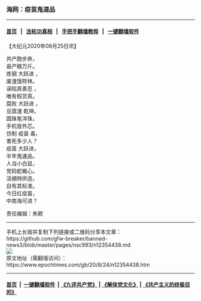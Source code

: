 ### 海网：疫苗鬼速品
------------------------

#### [首页](https://github.com/gfw-breaker/banned-news3/blob/master/README.md) &nbsp;&nbsp;|&nbsp;&nbsp; [法轮功真相](https://github.com/begood0513/basic/blob/master/README.md)  &nbsp;&nbsp;|&nbsp;&nbsp; [手把手翻墙教程](https://github.com/gfw-breaker/guides/wiki)  &nbsp;&nbsp;|&nbsp;&nbsp; [一键翻墙软件](https://github.com/gfw-breaker/nogfw/blob/master/README.md)  



<div><p>
 【大纪元2020年08月25日讯】
</p>
<p>
 共产跑步奔，
 <br/>
 亩产粮万斤。
 <br/>
 炼钢
 <ok href="https://www.epochtimes.com/gb/tag/%E5%A4%A7%E8%B7%83%E8%BF%9B.html">
  大跃进
 </ok>
 ，
 <br/>
 废渣饿殍林。
 <br/>
 <ok href="https://www.epochtimes.com/gb/tag/%E8%AF%AC%E9%99%B7%E7%9C%9F%E5%96%84%E5%BF%8D.html">
  诬陷真善忍
 </ok>
 ，
 <br/>
 唯有假货真。
 <br/>
 腐败
 <ok href="https://www.epochtimes.com/gb/tag/%E5%A4%A7%E8%B7%83%E8%BF%9B.html">
  大跃进
 </ok>
 ，
 <br/>
 <ok href="https://www.epochtimes.com/gb/tag/%E8%B1%86%E8%85%90%E6%B8%A3.html">
  豆腐渣
 </ok>
 乾坤。
 <br/>
 圆珠笔洋珠，
 <br/>
 手机皆外芯。
 <br/>
 仿制
 <ok href="https://www.epochtimes.com/gb/tag/%E7%96%AB%E8%8B%97.html">
  疫苗
 </ok>
 毒，
 <br/>
 害死多少人？
 <br/>
 <ok href="https://www.epochtimes.com/gb/tag/%E7%96%AB%E8%8B%97.html">
  疫苗
 </ok>
 大跃进，
 <br/>
 半年鬼速品。
 <br/>
 人当小白鼠，
 <br/>
 党妈蛇蝎心。
 <br/>
 活摘特供选，
 <br/>
 自有其标准。
 <br/>
 今日红疫苗，
 <br/>
 中南海可进？
</p>
<p>
 责任编辑：朱颖
</p>
</div>
<hr/>
手机上长按并复制下列链接或二维码分享本文章：<br/>
https://github.com/gfw-breaker/banned-news3/blob/master/pages/nsc993/n12354438.md <br/>
<a href='https://github.com/gfw-breaker/banned-news3/blob/master/pages/nsc993/n12354438.md'><img src='https://github.com/gfw-breaker/banned-news3/blob/master/pages/nsc993/n12354438.md.png'/></a> <br/>
原文地址（需翻墙访问）：https://www.epochtimes.com/gb/20/8/24/n12354438.htm


------------------------
#### [首页](https://github.com/gfw-breaker/banned-news3/blob/master/README.md) &nbsp;|&nbsp; [一键翻墙软件](https://github.com/gfw-breaker/nogfw/blob/master/README.md) &nbsp;| [《九评共产党》](https://github.com/gfw-breaker/9ping.md/blob/master/README.md#九评之一评共产党是什么) | [《解体党文化》](https://github.com/gfw-breaker/jtdwh.md/blob/master/README.md) | [《共产主义的终极目的》](https://github.com/gfw-breaker/gczydzjmd.md/blob/master/README.md)


<img src='http://gfw-breaker.win/banned-news3/pages/nsc993/n12354438.md' width='0px' height='0px'/>